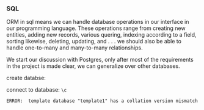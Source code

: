 ### SQL

ORM in sql means we can handle database operations in our interface in our programming language. These operations range from creating new entities, adding new records, various quering, indexing according to a field, sorting likewise, deleting, updating, and . . .
we should also be able to handle one-to-many and many-to-many relationships.

We start our discussion with Postgres, only after most of the requirements in the project is made clear, we can generalize over other databases.

create databse:

connect to database:
`\c`

```
ERROR:  template database "template1" has a collation version mismatch
```
